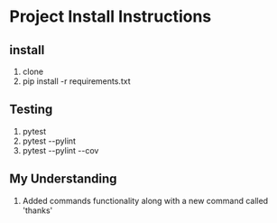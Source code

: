 # Project Install Instructions

## install

1. clone
2. pip install -r requirements.txt

## Testing

1. pytest
2. pytest --pylint
3. pytest --pylint --cov

## My Understanding
1. Added commands functionality along with a new command called 'thanks'